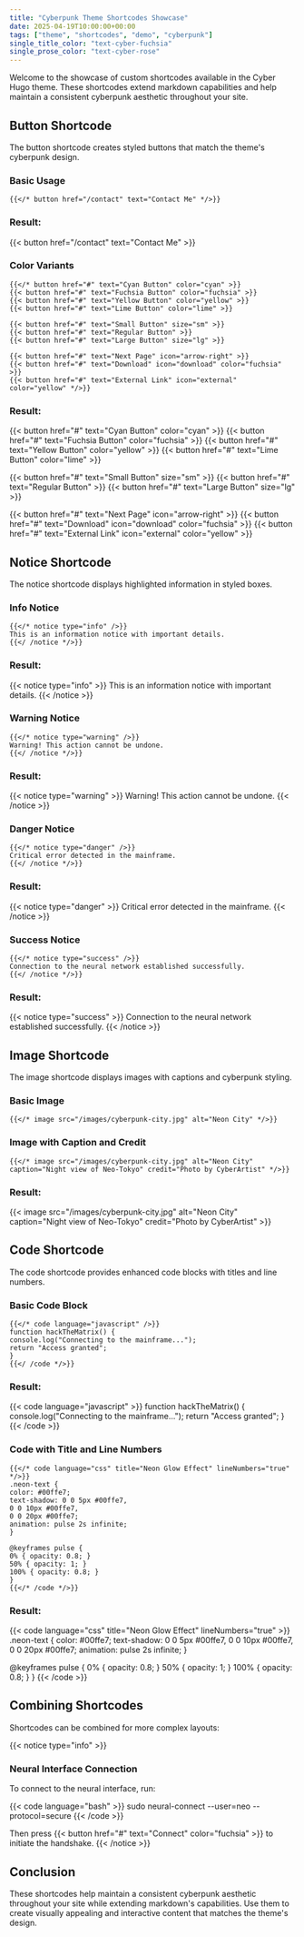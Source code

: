 ```yaml
---
title: "Cyberpunk Theme Shortcodes Showcase"
date: 2025-04-19T10:00:00+00:00
tags: ["theme", "shortcodes", "demo", "cyberpunk"]
single_title_color: "text-cyber-fuchsia"
single_prose_color: "text-cyber-rose"
---
```


Welcome to the showcase of custom shortcodes available in the Cyber Hugo theme. These shortcodes extend markdown capabilities and help maintain a consistent cyberpunk aesthetic throughout your site.

<!--more-->

## Button Shortcode

The button shortcode creates styled buttons that match the theme's cyberpunk design.

### Basic Usage
```
{{</* button href="/contact" text="Contact Me" */>}}
```

### Result:

{{< button href="/contact" text="Contact Me" >}}

### Color Variants

```
{{</* button href="#" text="Cyan Button" color="cyan" >}}
{{< button href="#" text="Fuchsia Button" color="fuchsia" >}}
{{< button href="#" text="Yellow Button" color="yellow" >}}
{{< button href="#" text="Lime Button" color="lime" >}}

{{< button href="#" text="Small Button" size="sm" >}}
{{< button href="#" text="Regular Button" >}}
{{< button href="#" text="Large Button" size="lg" >}}

{{< button href="#" text="Next Page" icon="arrow-right" >}}
{{< button href="#" text="Download" icon="download" color="fuchsia" >}}
{{< button href="#" text="External Link" icon="external" color="yellow" */>}}
```

### Result:

{{< button href="#" text="Cyan Button" color="cyan" >}}
{{< button href="#" text="Fuchsia Button" color="fuchsia" >}}
{{< button href="#" text="Yellow Button" color="yellow" >}}
{{< button href="#" text="Lime Button" color="lime" >}}

{{< button href="#" text="Small Button" size="sm" >}}
{{< button href="#" text="Regular Button" >}}
{{< button href="#" text="Large Button" size="lg" >}}

{{< button href="#" text="Next Page" icon="arrow-right" >}}
{{< button href="#" text="Download" icon="download" color="fuchsia" >}}
{{< button href="#" text="External Link" icon="external" color="yellow" >}}

## Notice Shortcode

The notice shortcode displays highlighted information in styled boxes.

### Info Notice

```
{{</* notice type="info" />}}
This is an information notice with important details.
{{</ /notice */>}}
```

### Result:

{{< notice type="info" >}}
This is an information notice with important details.
{{< /notice >}}

### Warning Notice

```
{{</* notice type="warning" />}}
Warning! This action cannot be undone.
{{</ /notice */>}}
```

### Result:

{{< notice type="warning" >}}
Warning! This action cannot be undone.
{{< /notice >}}

### Danger Notice

```
{{</* notice type="danger" />}}
Critical error detected in the mainframe.
{{</ /notice */>}}
```

### Result:

{{< notice type="danger" >}}
Critical error detected in the mainframe.
{{< /notice >}}

### Success Notice

```
{{</* notice type="success" />}}
Connection to the neural network established successfully.
{{</ /notice */>}}
```

### Result:

{{< notice type="success" >}}
Connection to the neural network established successfully.
{{< /notice >}}


## Image Shortcode

The image shortcode displays images with captions and cyberpunk styling.

### Basic Image

```
{{</* image src="/images/cyberpunk-city.jpg" alt="Neon City" */>}}
```

### Image with Caption and Credit

```
{{</* image src="/images/cyberpunk-city.jpg" alt="Neon City"
caption="Night view of Neo-Tokyo" credit="Photo by CyberArtist" */>}}
```

### Result:

{{< image src="/images/cyberpunk-city.jpg" alt="Neon City" 
         caption="Night view of Neo-Tokyo" credit="Photo by CyberArtist" >}}

## Code Shortcode

The code shortcode provides enhanced code blocks with titles and line numbers.

### Basic Code Block

```
{{</* code language="javascript" />}}
function hackTheMatrix() {
console.log("Connecting to the mainframe...");
return "Access granted";
}
{{</ /code */>}}
```

### Result:

{{< code language="javascript" >}}
function hackTheMatrix() {
  console.log("Connecting to the mainframe...");
  return "Access granted";
}
{{< /code >}}

### Code with Title and Line Numbers

```
{{</* code language="css" title="Neon Glow Effect" lineNumbers="true" */>}}
.neon-text {
color: #00ffe7;
text-shadow: 0 0 5px #00ffe7,
0 0 10px #00ffe7,
0 0 20px #00ffe7;
animation: pulse 2s infinite;
}

@keyframes pulse {
0% { opacity: 0.8; }
50% { opacity: 1; }
100% { opacity: 0.8; }
}
{{</* /code */>}}
```

### Result:

{{< code language="css" title="Neon Glow Effect" lineNumbers="true" >}}
.neon-text {
  color: #00ffe7;
  text-shadow: 0 0 5px #00ffe7, 
               0 0 10px #00ffe7, 
               0 0 20px #00ffe7;
  animation: pulse 2s infinite;
}

@keyframes pulse {
  0% { opacity: 0.8; }
  50% { opacity: 1; }
  100% { opacity: 0.8; }
}
{{< /code >}}

## Combining Shortcodes

Shortcodes can be combined for more complex layouts:

{{< notice type="info" >}}
### Neural Interface Connection

To connect to the neural interface, run:

{{< code language="bash" >}}
sudo neural-connect --user=neo --protocol=secure
{{< /code >}}

Then press {{< button href="#" text="Connect" color="fuchsia" >}} to initiate the handshake.
{{< /notice >}}


## Conclusion

These shortcodes help maintain a consistent cyberpunk aesthetic throughout your site while extending markdown's capabilities. Use them to create visually appealing and interactive content that matches the theme's design.